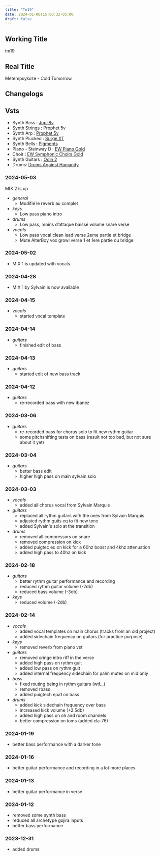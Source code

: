 ```yaml
---
title: "Tm19"
date: 2024-01-06T15:00:32-05:00
draft: false
---
```


## Working Title

tm19

## Real Title

Metempsykoze - Cold Tomorrow

## Changelogs

## Vsts 

- Synth Bass : [Jup-8v](https://www.arturia.com/products/software-instruments/jup-8-v/overview)
- Synth Strings : [Prophet 5v](https://www.arturia.com/products/software-instruments/prophet-5-v/overview)
- Synth Arp : [Prophet 5v](https://www.arturia.com/products/software-instruments/prophet-5-v/overview)
- Synth Plucked : [Surge XT](https://surge-synthesizer.github.io/)
- Synth Bells : [Pigments](https://www.arturia.com/products/software-instruments/pigments/overview)
- Piano - Steinway D : [EW Piano Gold](https://www.arturia.com/products/software-instruments/piano-v/overview)
- Choir : [EW Symphonic Choirs Gold](https://www.soundsonline.com/vocals/symphonic-choirs)
- Synth Guitars : [Odin 2](https://solemntones.com/products/odin)
- Drums: [Drums Against Humanity](https://ugritone.com/collections/drums-against-humanity)

### 2024-05-03

MIX 2 is up

- *general*
  - Modifié le reverb au complet
- *keys*
  - Low pass piano intro
- *drums*
  - Low pass, moins d’attaque baissé volume snare verse 
- *vocals*
  - Low pass vocal clean lead verse 2eme partie et bridge
  - Mute AlterBoy vox growl verse 1 et 1ere partie du bridge

### 2024-05-02

- MIX 1 is updated with vocals

### 2024-04-28

- MIX 1 by Sylvain is now available

### 2024-04-15

- *vocals*
  - started vocal template

### 2024-04-14

- *guitars*
  - finished edit of bass

### 2024-04-13

- *guitars*
  - started edit of new bass track

### 2024-04-12

- *guitars*
  - re-recorded bass with new ibanez

### 2024-03-06

- *guitars*
  - re-recorded bass for chorus solo to fit new rythm guitar
  - some pitchshifting tests on bass (result not too bad, but not sure about it yet)

### 2024-03-04

- *guitars*
  - better bass edit
  - higher high pass on main sylvain solo

### 2024-03-03

- *vocals*
  - added all chorus vocal from Sylvain Marquis
- *guitars*
  - replaced all rythm guitars with the ones from Sylvain Marquis
  - adjusted rythm guits eq to fit new tone
  - added Sylvain's solo at the transition
- *drums*
  - removed all compressors on snare
  - removed compression on kick
  - added puigtec eq on kick for a 60hz boost and 4khz attenuation
  - added high pass to 40hz on kick

### 2024-02-18

- *guitars*
  - better rythm guitar performance and recording
  - reduced rythm guitar volume (-2db)
  - reduced bass volume (-3db)
- *keys*
  - reduced volume (-2db)

### 2024-02-14

- *vocals*
  - added vocal templates on main chorus (tracks from an old project)
  - added sidechain frequency on guitars (for practice purpose)
- *keys*
  - removed reverb from piano vst
- *guitars*
  - removed cringe intro riff in the verse
  - added high pass on rythm guit
  - added low pass on rythm guit
  - added internal frequency sidechain for palm mutes on mid only
- *bass*
  - fixed routing being in rythm guitars (wtf...)
  - removed rbass
  - added puigtech epa1 on bass
- *drums*
  - added kick sidechain frequency over bass
  - increased kick volume (+2.5db)
  - added high pass on oh and room channels
  - better compression on toms (added cla-76)

### 2024-01-19

- better bass performance with a darker tone

### 2024-01-16

- better guitar performance and recording in a lot more places

### 2024-01-13

- better guitar performance in verse

### 2024-01-12

- removed some synth bass
- reduced all archetype gojira inputs
- better bass performance

### 2023-12-31

- added drums
